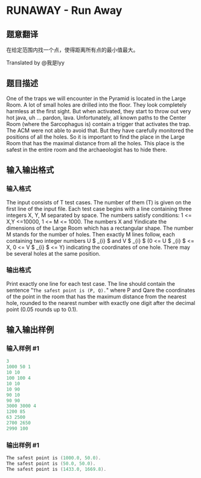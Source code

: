 # RUNAWAY - Run Away

## 题意翻译

在给定范围内找一个点，使得距离所有点的最小值最大。

Translated by @我是lyy 

## 题目描述

 One of the traps we will encounter in the Pyramid is located in the Large Room. A lot of small holes are drilled into the floor. They look completely harmless at the first sight. But when activated, they start to throw out very hot java, uh ... pardon, lava. Unfortunately, all known paths to the Center Room (where the Sarcophagus is) contain a trigger that activates the trap. The ACM were not able to avoid that. But they have carefully monitored the positions of all the holes. So it is important to find the place in the Large Room that has the maximal distance from all the holes. This place is the safest in the entire room and the archaeologist has to hide there.

## 输入输出格式

### 输入格式

The input consists of T test cases. The number of them (T) is given on the first line of the input file. Each test case begins with a line containing three integers X, Y, M separated by space. The numbers satisfy conditions: 1 <= X,Y <=10000, 1 <= M <= 1000. The numbers X and Yindicate the dimensions of the Large Room which has a rectangular shape. The number M stands for the number of holes. Then exactly M lines follow, each containing two integer numbers U $ _{i} $ and V $ _{i} $ (0 <= U $ _{i} $ <= X, 0 <= V $ _{i} $ <= Y) indicating the coordinates of one hole. There may be several holes at the same position.

### 输出格式

 Print exactly one line for each test case. The line should contain the sentence "`The safest point is (P, Q).`" where P and Qare the coordinates of the point in the room that has the maximum distance from the nearest hole, rounded to the nearest number with exactly one digit after the decimal point (0.05 rounds up to 0.1).

## 输入输出样例

### 输入样例 #1

```cpp
3
1000 50 1
10 10
100 100 4
10 10
10 90
90 10
90 90
3000 3000 4
1200 85
63 2500
2700 2650 
2990 100
```


### 输出样例 #1

```cpp
The safest point is (1000.0, 50.0).
The safest point is (50.0, 50.0).
The safest point is (1433.0, 1669.8).
```



